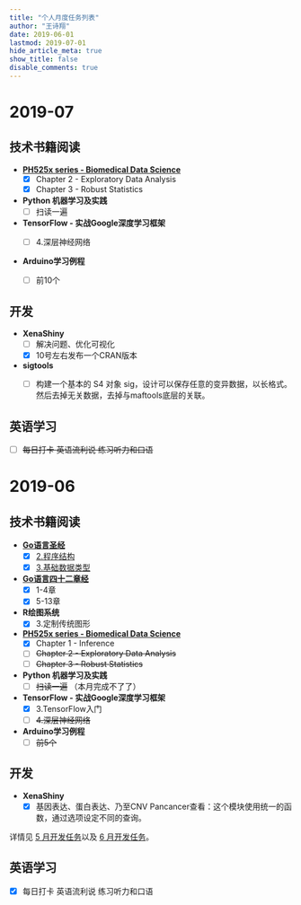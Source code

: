 ```yaml
---
title: "个人月度任务列表"
author: "王诗翔"
date: 2019-06-01
lastmod: 2019-07-01
hide_article_meta: true
show_title: false
disable_comments: true
---
```


# 2019-07

## 技术书籍阅读

- [**PH525x series - Biomedical Data Science**](https://genomicsclass.github.io/book/)
  - [x] Chapter 2 - Exploratory Data Analysis
  - [x] Chapter 3 - Robust Statistics

- **Python 机器学习及实践** 
  - [ ] 扫读一遍 
  
- **TensorFlow - 实战Google深度学习框架**
  - [ ] 4.深层神经网络


- **Arduino学习例程**
  - [ ] 前10个


## 开发

- **XenaShiny**
  - [ ] 解决问题、优化可视化
  - [x] 10号左右发布一个CRAN版本
- **sigtools**
  - [ ] 构建一个基本的 S4 对象 sig，设计可以保存任意的变异数据，以长格式。然后去掉无关数据，去掉与maftools底层的关联。
  

## 英语学习

- [ ] ~~每日打卡 英语流利说 练习听力和口语~~

# 2019-06

## 技术书籍阅读

- [**Go语言圣经**](https://books.studygolang.com/gopl-zh/)
  - [x] [2.程序结构](https://books.studygolang.com/gopl-zh/ch2/ch2.html)
  - [x] [3.基础数据类型](https://books.studygolang.com/gopl-zh/ch3/ch3.html)

- [**Go语言四十二章经**](https://www.jianshu.com/nb/29056963)
  - [x] 1-4章
  - [x] 5-13章

- **R绘图系统**
  - [x] 3.定制传统图形

- [**PH525x series - Biomedical Data Science**](https://genomicsclass.github.io/book/)
  - [x] Chapter 1 - Inference
  - [ ] ~~Chapter 2 - Exploratory Data Analysis~~
  - [ ] ~~Chapter 3 - Robust Statistics~~

- **Python 机器学习及实践** 
  - [ ] ~~扫读一遍~~ （本月完成不了了）
  
- **TensorFlow - 实战Google深度学习框架**
  - [x] 3.TensorFlow入门
  - [ ] ~~4.深层神经网络~~

- **Arduino学习例程**
  - [ ] ~~前5个~~

## 开发

- **XenaShiny**
  - [x] 基因表达、蛋白表达、乃至CNV Pancancer查看：这个模块使用统一的函数，通过选项设定不同的查询。

详情见 [5 月开发任务](https://github.com/openbiox/XenaShiny/issues/21)以及 [6 月开发任务](https://github.com/openbiox/XenaShiny/issues/26)。

## 英语学习

- [x] 每日打卡 英语流利说 练习听力和口语
